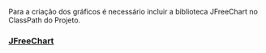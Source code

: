Para a criação dos gráficos é necessário incluir a biblioteca JFreeChart no ClassPath do Projeto.

### [JFreeChart](https://www.jfree.org/jfreechart/)

